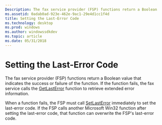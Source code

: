 ```yaml
---
Description: The fax service provider (FSP) functions return a Boolean value that indicates the success or failure of the function. If the function fails, the fax service calls the GetLastError function to retrieve extended error information.
ms.assetid: 0adab0ad-923e-462e-9ac1-29e4d1cc1f4d
title: Setting the Last-Error Code
ms.technology: desktop
ms.prod: windows
ms.author: windowssdkdev
ms.topic: article
ms.date: 05/31/2018
---
```


# Setting the Last-Error Code

The fax service provider (FSP) functions return a Boolean value that indicates the success or failure of the function. If the function fails, the fax service calls the [GetLastError](http://msdn.microsoft.com/library/en-us/debug/base/getlasterror.asp) function to retrieve extended error information.

When a function fails, the FSP must call [SetLastError](http://msdn.microsoft.com/library/en-us/debug/base/setlasterror.asp) immediately to set the last-error code. If the FSP calls another Microsoft Win32 function after setting the last-error code, that function can overwrite the FSP's last-error code.

 

 



